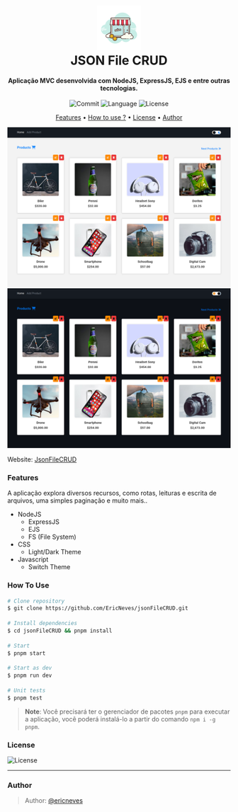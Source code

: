 
<h1 align="center">
  <br>
  <img src=".github/icon.png">
  <br>
  JSON File CRUD 
  <br>
</h1>

<h4 align="center">Aplicação MVC desenvolvida com NodeJS, ExpressJS, EJS e entre outras tecnologias.</h4>

<p align="center">
  <img src="https://img.shields.io/github/last-commit/ericneves/jsonFileCRUD?style=flat-square" alt="Commit">
  <img src="https://img.shields.io/github/languages/top/ericneves/jsonFileCRUD?color=orange&style=flat-square" alt="Language">
  <img src="https://img.shields.io/github/license/ericneves/jsonFileCRUD?color=blue&style=flat-square" alt="License">
</p>

<p align="center">
  <a href="#features">Features</a> •
  <a href="#how-to-use">How to use ?</a> •
  <a href="#license">License</a> •
  <a href="#author">Author</a>
</p>

![screenshot](.github/screenshotA.png)
![screenshot](.github/screenshotB.png)

Website: [JsonFileCRUD](https://jsonfilecrud.onrender.com/)

### Features

A aplicação explora diversos recursos, como rotas, leituras e escrita de arquivos, uma simples paginação e muito mais..

* NodeJS
  - ExpressJS
  - EJS
  - FS (File System)
* CSS
  - Light/Dark Theme
* Javascript
  - Switch Theme

### How To Use

```bash
# Clone repository
$ git clone https://github.com/EricNeves/jsonFileCRUD.git

# Install dependencies
$ cd jsonFileCRUD && pnpm install 

# Start 
$ pnpm start

# Start as dev
$ pnpm run dev

# Unit tests
$ pnpm test

```
> **Note**:
> Você precisará ter o gerenciador de pacotes `pnpm` para executar a aplicação, você poderá instalá-lo a partir do comando `npm i -g pnpm`.


### License

<img src="https://img.shields.io/github/license/ericneves/jsonFileCRUD?color=blue&style=flat-square" alt="License">

---

### Author
> Author: [@ericneves](https://www.instagram.com/ericneves_dev/) 